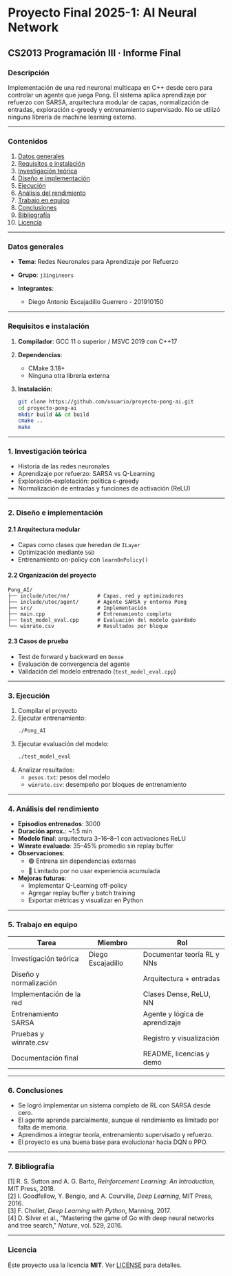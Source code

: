 # Proyecto Final 2025-1: AI Neural Network
## **CS2013 Programación III** · Informe Final

### **Descripción**

Implementación de una red neuronal multicapa en C++ desde cero para controlar un agente que juega Pong. El sistema aplica aprendizaje por refuerzo con SARSA, arquitectura modular de capas, normalización de entradas, exploración ε-greedy y entrenamiento supervisado. No se utilizó ninguna librería de machine learning externa.

---

### Contenidos

1. [Datos generales](#datos-generales)
2. [Requisitos e instalación](#requisitos-e-instalación)
3. [Investigación teórica](#1-investigación-teórica)
4. [Diseño e implementación](#2-diseño-e-implementación)
5. [Ejecución](#3-ejecución)
6. [Análisis del rendimiento](#4-análisis-del-rendimiento)
7. [Trabajo en equipo](#5-trabajo-en-equipo)
8. [Conclusiones](#6-conclusiones)
9. [Bibliografía](#7-bibliografía)
10. [Licencia](#licencia)

---

### Datos generales

* **Tema**: Redes Neuronales para Aprendizaje por Refuerzo
* **Grupo**: `j3ingineers`
* **Integrantes**:

    * Diego Antonio Escajadillo Guerrero - 201910150

---

### Requisitos e instalación

1. **Compilador**: GCC 11 o superior / MSVC 2019 con C++17
2. **Dependencias**:

    * CMake 3.18+
    * Ninguna otra librería externa

3. **Instalación**:

   ```bash
   git clone https://github.com/usuario/proyecto-pong-ai.git
   cd proyecto-pong-ai
   mkdir build && cd build
   cmake ..
   make
   ```

---

### 1. Investigación teórica

* Historia de las redes neuronales
* Aprendizaje por refuerzo: SARSA vs Q-Learning
* Exploración-explotación: política ε-greedy
* Normalización de entradas y funciones de activación (ReLU)

---

### 2. Diseño e implementación

#### 2.1 Arquitectura modular

* Capas como clases que heredan de `ILayer`
* Optimización mediante `SGD`
* Entrenamiento on-policy con `learnOnPolicy()`

#### 2.2 Organización del proyecto

```
Pong_AI/
├── include/utec/nn/         # Capas, red y optimizadores
├── include/utec/agent/      # Agente SARSA y entorno Pong
├── src/                     # Implementación
├── main.cpp                 # Entrenamiento completo
├── test_model_eval.cpp      # Evaluación del modelo guardado
└── winrate.csv              # Resultados por bloque
```

#### 2.3 Casos de prueba

* Test de forward y backward en `Dense`
* Evaluación de convergencia del agente
* Validación del modelo entrenado (`test_model_eval.cpp`)

---

### 3. Ejecución

1. Compilar el proyecto
2. Ejecutar entrenamiento:
   ```bash
   ./Pong_AI
   ```
3. Ejecutar evaluación del modelo:
   ```bash
   ./test_model_eval
   ```
4. Analizar resultados:
    * `pesos.txt`: pesos del modelo
    * `winrate.csv`: desempeño por bloques de entrenamiento

---

### 4. Análisis del rendimiento

* **Episodios entrenados**: 3000
* **Duración aprox.**: ~1.5 min
* **Modelo final**: arquitectura 3–16–8–1 con activaciones ReLU
* **Winrate evaluado**: 35–45% promedio sin replay buffer
* **Observaciones**:
    * 🟢 Entrena sin dependencias externas
    * 🔴 Limitado por no usar experiencia acumulada
* **Mejoras futuras**:
    * Implementar Q-Learning off-policy
    * Agregar replay buffer y batch training
    * Exportar métricas y visualizar en Python

---

### 5. Trabajo en equipo

| Tarea                        | Miembro       | Rol                           |
|-----------------------------|----------------|--------------------------------|
| Investigación teórica       | Diego Escajadillo     | Documentar teoría RL y NNs     |
| Diseño y normalización      |                 | Arquitectura + entradas        |
| Implementación de la red    |                 | Clases Dense, ReLU, NN         |
| Entrenamiento SARSA         |                 | Agente y lógica de aprendizaje |
| Pruebas y winrate.csv       |                 | Registro y visualización       |
| Documentación final         |                    | README, licencias y demo       |

---

### 6. Conclusiones

* Se logró implementar un sistema completo de RL con SARSA desde cero.
* El agente aprende parcialmente, aunque el rendimiento es limitado por falta de memoria.
* Aprendimos a integrar teoría, entrenamiento supervisado y refuerzo.
* El proyecto es una buena base para evolucionar hacia DQN o PPO.

---

### 7. Bibliografía

[1] R. S. Sutton and A. G. Barto, *Reinforcement Learning: An Introduction*, MIT Press, 2018.  
[2] I. Goodfellow, Y. Bengio, and A. Courville, *Deep Learning*, MIT Press, 2016.  
[3] F. Chollet, *Deep Learning with Python*, Manning, 2017.  
[4] D. Silver et al., "Mastering the game of Go with deep neural networks and tree search," *Nature*, vol. 529, 2016.

---

### Licencia

Este proyecto usa la licencia **MIT**. Ver [LICENSE](LICENSE) para detalles.
